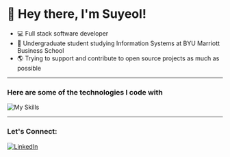 # 👋 Hey there, I'm Suyeol!

- 💻 Full stack software developer
- 🏫 Undergraduate student studying Information Systems at BYU Marriott Business School
- 🌎 Trying to support and contribute to open source projects as much as possible

***

### Here are some of the technologies I code with
![My Skills](https://skillicons.dev/icons?i=js,html,css,postgresql,mysql,aws,docker,react,nodejs,nextjs,vuejs,python,tailwind,sass,supabase,git&perline=12)

***

### Let's Connect:
[![LinkedIn](https://img.shields.io/badge/LinkedIn-0077B5?style=for-the-badge&logo=linkedin&logoColor=white)](https://www.linkedin.com/in/suyeolyoon/)
